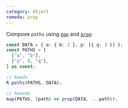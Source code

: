 ```yaml
---
category: Object
remeda: prop
---
```


Compose `paths` using [`map`](/docs#map) and [`prop`](/docs#prop):

```ts
const DATA = { a: { b: 2 }, p: [{ q: 3 }] };
const PATHS = [
  ["a", "b"],
  ["p", 0, "q"],
] as const;

// Ramda
R.paths(PATHS, DATA);

// Remeda
map(PATHS, (path) => prop(DATA, ...path));
```
